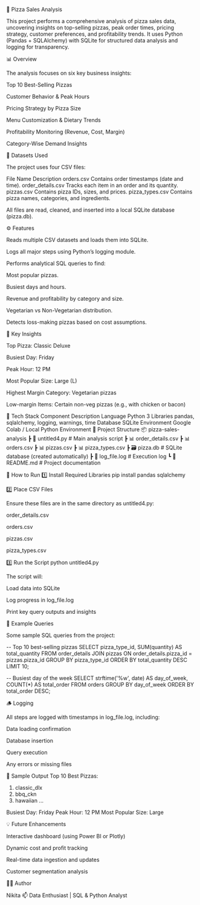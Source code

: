 🍕 Pizza Sales Analysis

This project performs a comprehensive analysis of pizza sales data, uncovering insights on top-selling pizzas, peak order times, pricing strategy, customer preferences, and profitability trends. It uses Python (Pandas + SQLAlchemy) with SQLite for structured data analysis and logging for transparency.

📊 Overview

The analysis focuses on six key business insights:

Top 10 Best-Selling Pizzas

Customer Behavior & Peak Hours

Pricing Strategy by Pizza Size

Menu Customization & Dietary Trends

Profitability Monitoring (Revenue, Cost, Margin)

Category-Wise Demand Insights

📁 Datasets Used

The project uses four CSV files:

File Name	Description
orders.csv	Contains order timestamps (date and time).
order_details.csv	Tracks each item in an order and its quantity.
pizzas.csv	Contains pizza IDs, sizes, and prices.
pizza_types.csv	Contains pizza names, categories, and ingredients.

All files are read, cleaned, and inserted into a local SQLite database (pizza.db).

⚙️ Features

Reads multiple CSV datasets and loads them into SQLite.

Logs all major steps using Python’s logging module.

Performs analytical SQL queries to find:

Most popular pizzas.

Busiest days and hours.

Revenue and profitability by category and size.

Vegetarian vs Non-Vegetarian distribution.

Detects loss-making pizzas based on cost assumptions.

🧠 Key Insights

Top Pizza: Classic Deluxe

Busiest Day: Friday

Peak Hour: 12 PM

Most Popular Size: Large (L)

Highest Margin Category: Vegetarian pizzas

Low-margin Items: Certain non-veg pizzas (e.g., with chicken or bacon)

🧩 Tech Stack
Component	Description
Language	Python 3
Libraries	pandas, sqlalchemy, logging, warnings, time
Database	SQLite
Environment	Google Colab / Local Python Environment
🧱 Project Structure
📦 pizza-sales-analysis
 ┣ 📜 untitled4.py                # Main analysis script
 ┣ 📊 order_details.csv
 ┣ 📊 orders.csv
 ┣ 📊 pizzas.csv
 ┣ 📊 pizza_types.csv
 ┣ 🗃️ pizza.db                    # SQLite database (created automatically)
 ┣ 🧾 log_file.log                # Execution log
 ┗ 📘 README.md                   # Project documentation

🚀 How to Run
1️⃣ Install Required Libraries
pip install pandas sqlalchemy

2️⃣ Place CSV Files

Ensure these files are in the same directory as untitled4.py:

order_details.csv

orders.csv

pizzas.csv

pizza_types.csv

3️⃣ Run the Script
python untitled4.py


The script will:

Load data into SQLite

Log progress in log_file.log

Print key query outputs and insights

🧮 Example Queries

Some sample SQL queries from the project:

-- Top 10 best-selling pizzas
SELECT pizza_type_id, SUM(quantity) AS total_quantity
FROM order_details
JOIN pizzas ON order_details.pizza_id = pizzas.pizza_id
GROUP BY pizza_type_id
ORDER BY total_quantity DESC
LIMIT 10;

-- Busiest day of the week
SELECT strftime('%w', date) AS day_of_week, COUNT(*) AS total_order
FROM orders
GROUP BY day_of_week
ORDER BY total_order DESC;

🪵 Logging

All steps are logged with timestamps in log_file.log, including:

Data loading confirmation

Database insertion

Query execution

Any errors or missing files

🧾 Sample Output
Top 10 Best Pizzas:
1. classic_dlx
2. bbq_ckn
3. hawaiian
...

Busiest Day: Friday
Peak Hour: 12 PM
Most Popular Size: Large

💡 Future Enhancements

Interactive dashboard (using Power BI or Plotly)

Dynamic cost and profit tracking

Real-time data ingestion and updates

Customer segmentation analysis

👩‍💻 Author

Nikita
📫 Data Enthusiast | SQL & Python Analyst
